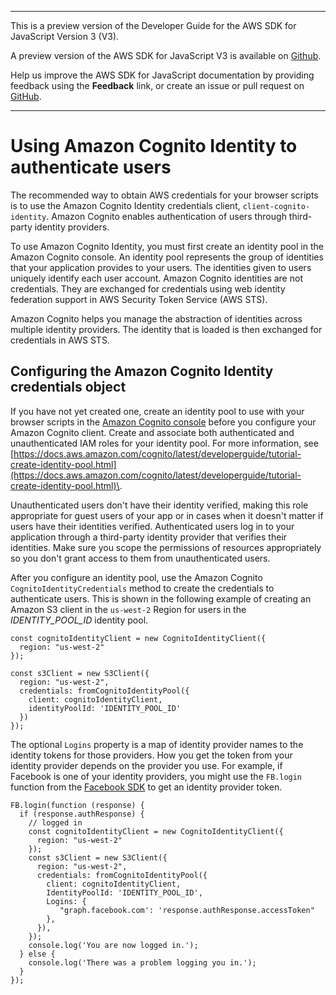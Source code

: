 --------

This is a preview version of the Developer Guide for the AWS SDK for JavaScript Version 3 \(V3\)\.

A preview version of the AWS SDK for JavaScript V3 is available on [Github](https://github.com/aws/aws-sdk-js-v3)\.

Help us improve the AWS SDK for JavaScript documentation by providing feedback using the **Feedback** link, or create an issue or pull request on [GitHub](https://github.com/awsdocs/aws-sdk-for-javascript-v3)\.

--------

# Using Amazon Cognito Identity to authenticate users<a name="loading-browser-credentials-cognito"></a>

The recommended way to obtain AWS credentials for your browser scripts is to use the Amazon Cognito Identity credentials client, `client-cognito-identity`\. Amazon Cognito enables authentication of users through third\-party identity providers\.

To use Amazon Cognito Identity, you must first create an identity pool in the Amazon Cognito console\. An identity pool represents the group of identities that your application provides to your users\. The identities given to users uniquely identify each user account\. Amazon Cognito identities are not credentials\. They are exchanged for credentials using web identity federation support in AWS Security Token Service \(AWS STS\)\.

Amazon Cognito helps you manage the abstraction of identities across multiple identity providers\. The identity that is loaded is then exchanged for credentials in AWS STS\.

## Configuring the Amazon Cognito Identity credentials object<a name="browser-cognito-configuration"></a>

If you have not yet created one, create an identity pool to use with your browser scripts in the [Amazon Cognito console](https://console.aws.amazon.com/cognito) before you configure your Amazon Cognito client\. Create and associate both authenticated and unauthenticated IAM roles for your identity pool\. For more information, see [https://docs.aws.amazon.com/cognito/latest/developerguide/tutorial-create-identity-pool.html](https://docs.aws.amazon.com/cognito/latest/developerguide/tutorial-create-identity-pool.html)\.

Unauthenticated users don't have their identity verified, making this role appropriate for guest users of your app or in cases when it doesn't matter if users have their identities verified\. Authenticated users log in to your application through a third\-party identity provider that verifies their identities\. Make sure you scope the permissions of resources appropriately so you don't grant access to them from unauthenticated users\.

After you configure an identity pool, use the Amazon Cognito `CognitoIdentityCredentials` method to create the credentials to authenticate users\. This is shown in the following example of creating an Amazon S3 client in the `us-west-2` Region for users in the *IDENTITY\_POOL\_ID* identity pool\.

```
const cognitoIdentityClient = new CognitoIdentityClient({
  region: "us-west-2"
});

const s3Client = new S3Client({
  region: "us-west-2",
  credentials: fromCognitoIdentityPool({
    client: cognitoIdentityClient,
    identityPoolId: 'IDENTITY_POOL_ID'
  })
});
```

The optional `Logins` property is a map of identity provider names to the identity tokens for those providers\. How you get the token from your identity provider depends on the provider you use\. For example, if Facebook is one of your identity providers, you might use the `FB.login` function from the [Facebook SDK](https://developers.facebook.com/docs/facebook-login/web) to get an identity provider token\.

```
FB.login(function (response) {
  if (response.authResponse) { 
    // logged in
    const cognitoIdentityClient = new CognitoIdentityClient({
      region: "us-west-2"
    });
    const s3Client = new S3Client({
      region: "us-west-2",
      credentials: fromCognitoIdentityPool({
        client: cognitoIdentityClient,
        IdentityPoolId: 'IDENTITY_POOL_ID',
        Logins: {
           "graph.facebook.com': 'response.authResponse.accessToken"
        },
      }),
    });
    console.log('You are now logged in.');
  } else {
    console.log('There was a problem logging you in.');
  }
});
```